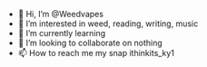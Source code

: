 - 👋 Hi, I’m @Weedvapes
- 👀 I’m interested in weed, reading, writing, music
- 🌱 I’m currently learning 
- 💞️ I’m looking to collaborate on nothing 
- 📫 How to reach me my snap ithinkits_ky1

<!---
Weedvapes/Weedvapes is a ✨ special ✨ repository because its `README.md` (this file) appears on your GitHub profile.
You can click the Preview link to take a look at your changes.
--->
